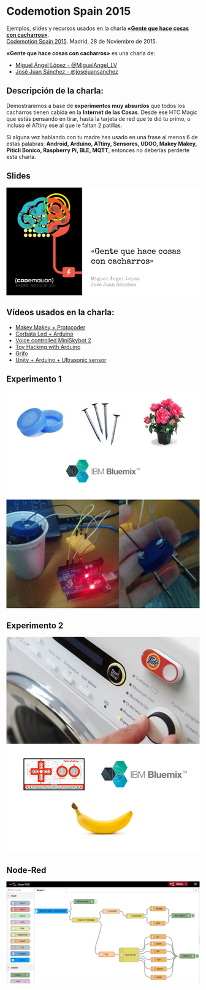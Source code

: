 # Codemotion Spain 2015

Ejemplos, slides y recursos usados en la charla **[«Gente que hace cosas con cacharros»][1]**.  
[Codemotion Spain 2015][2]. Madrid, 28 de Noviembre de 2015.

**«Gente que hace cosas con cacharros»** es una charla de: 
- [Miguel Ángel López  - @MiguelAngel_LV][3]
- [José Juan Sánchez - @josejuansanchez][4]

## Descripción de la charla:

Demostraremos a base de **experimentos muy absurdos** que todos los cacharros tienen cabida en la **Internet de las Cosas**. 
Desde ese HTC Magic que estás pensando en tirar, hasta la tarjeta de red que te dió tu primo, o incluso el ATtiny ese al que le faltan 2 patillas.

Si alguna vez hablando con tu madre has usado en una frase al menos 6 de estas palabras: 
**Android, Arduino, ATtiny, Sensores, UDOO, Makey Makey, Piticli Bonico, Raspberry Pi, BLE, MQTT**, entonces no deberías perderte esta charla.

## Slides

[![](resources/cover.png?raw=true)][11]

## Vídeos usados en la charla: 
* [Makey Makey + Protocoder][5]
* [Corbata Led + Arduino][6]
* [Voice controlled MiniSkybot 2][7] 
* [Toy Hacking with Arduino][8] 
* [Grifo][9]
* [Unity + Arduino + Ultrasonic sensor][10]


[1]: http://2015.codemotion.es/agenda.html#5699289732874240/43004009
[2]: http://2015.codemotion.es
[3]: http://twitter.com/MiguelAngel_LV
[4]: http://twitter.com/josejuansanchez
[5]: https://www.youtube.com/watch?v=HVs_Mmu2jhY 
[6]: https://www.youtube.com/watch?v=-wGTGrFWI_0 
[7]: https://www.youtube.com/watch?v=tZbb-6FMFSw 
[8]: https://www.youtube.com/watch?v=YxQ4TBid01g 
[9]: https://vimeo.com/141407573 
[10]: https://www.youtube.com/watch?v=cMYkwnPLnLU
[11]: https://speakerdeck.com/josejuansanchez/gente-que-hace-cosas-con-cacharros

## Experimento 1

![](resources/exp01-00.png)
![](resources/exp01-01.png)

## Experimento 2

![](resources/exp02-00.png)
![](resources/exp02-01.png)

## Node-Red

![](node-red/screenshot.png)
